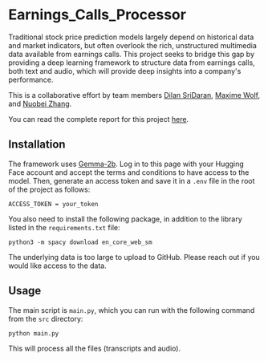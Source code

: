 # Earnings_Calls_Processor

Traditional stock price prediction models largely depend on historical data and market indicators, but often overlook the rich, unstructured multimedia data available from earnings calls. This project seeks to bridge this gap by providing a deep learning framework to structure data from earnings calls, both text and audio, which will provide deep insights into a company's performance.

This is a collaborative effort by team members [Dilan SriDaran](https://www.linkedin.com/in/dilansridaran/), [Maxime Wolf](https://www.linkedin.com/in/maxime-wolf/), and [Nuobei Zhang](https://www.linkedin.com/in/nuobeizhang/).

You can read the complete report for this project [here](https://maximewolf.com/assets/pdf/A_Novel_Earnings_Call_Dataset_for_Stock_Return_Prediction.pdf).

## Installation

The framework uses [Gemma-2b](https://huggingface.co/google/gemma-2b-it). Log in to this page with your Hugging Face account and accept the terms and conditions to have access to the model. Then, generate an access token and save it in a `.env` file in the root of the project as follows:

```
ACCESS_TOKEN = your_token
```

You also need to install the following package, in addition to the library listed in the `requirements.txt` file:

```
python3 -m spacy download en_core_web_sm
```

The underlying data is too large to upload to GitHub. Please reach out if you would like access to the data.

## Usage

The main script is `main.py`, which you can run with the following command from the `src` directory:

```
python main.py
```

This will process all the files (transcripts and audio). 
